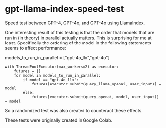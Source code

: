 # gpt-llama-index-speed-test
Speed test between GPT-4, GPT-4o, and GPT-4o using LlamaIndex. 

One interesting result of this testing is that the order that models that are run in (in theory) in parallel actually matters. This is surprising for me at least. Specifically the ordering of the model in the following statements seems to affect performance: 

models_to_run_in_parallel = ["gpt-4o_llx","gpt-4o"]

    with ThreadPoolExecutor(max_workers=2) as executor:
        futures = {}
        for model in models_to_run_in_parallel:
            if model == "gpt-4o_llx":
                futures[executor.submit(query_llama_openai, user_input)] = model
            else:
                futures[executor.submit(query_openai, model, user_input)] = model

                
So a randomized test was also created to counteract these effects.

These tests were originally created in Google Colab. 
